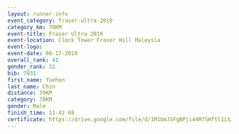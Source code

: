 ```yaml
---
layout: runner-info 
event_category: fraser-ultra-2019 
category_km: 70KM 
event-title: Fraser Ultra 2019 
event-location: Clock Tower Fraser Hill Malaysia 
event-logo: 
event-date: 08-17-2019 
overall_rank: 41
gender_rank: 32
bib: 7031
first_name: Yuehon
last_name: Chin
distance: 70KM
category: 70KM
gender: Male
finish_time: 11-42-08
certificate: https://drive.google.com/file/d/1M1bmJSFgBPji44M7SHftl1iSJxWJ9ul7/view?usp=sharing
---
```

